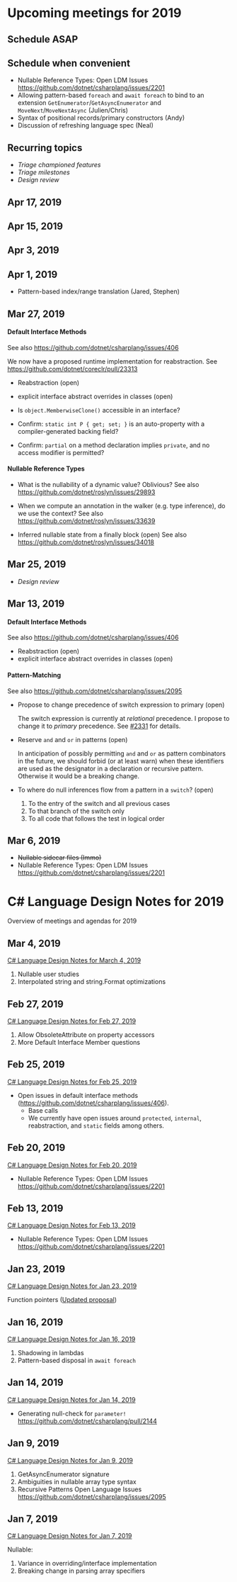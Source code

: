 # Upcoming meetings for 2019

## Schedule ASAP

## Schedule when convenient

- Nullable Reference Types: Open LDM Issues https://github.com/dotnet/csharplang/issues/2201
- Allowing pattern-based `foreach` and `await foreach` to bind to an extension `GetEnumerator`/`GetAsyncEnumerator` and `MoveNext`/`MoveNextAsync` (Julien/Chris)
- Syntax of positional records/primary constructors (Andy)
- Discussion of refreshing language spec (Neal)

## Recurring topics

- *Triage championed features*
- *Triage milestones*
- *Design review*

## Apr 17, 2019

## Apr 15, 2019

## Apr 3, 2019

## Apr 1, 2019

- Pattern-based index/range translation (Jared, Stephen)

## Mar 27, 2019

#### Default Interface Methods
See also https://github.com/dotnet/csharplang/issues/406

We now have a proposed runtime implementation for reabstraction.  See https://github.com/dotnet/coreclr/pull/23313

- Reabstraction (open)
- explicit interface abstract overrides in classes (open)

- Is `object.MemberwiseClone()` accessible in an interface?

- Confirm: `static int P { get; set; }` is an auto-property with a compiler-generated backing field?

- Confirm: `partial` on a method declaration implies `private`, and no access modifier is permitted?

#### Nullable Reference Types

- What is the nullability of a dynamic value?  Oblivious?
  See also https://github.com/dotnet/roslyn/issues/29893

- When we compute an annotation in the walker (e.g. type inference), do we use the context?
  See also https://github.com/dotnet/roslyn/issues/33639

- Inferred nullable state from a finally block (open)
  See also https://github.com/dotnet/roslyn/issues/34018

## Mar 25, 2019

- *Design review*

## Mar 13, 2019

#### Default Interface Methods
See also https://github.com/dotnet/csharplang/issues/406

- Reabstraction (open)
- explicit interface abstract overrides in classes (open)

#### Pattern-Matching
See also https://github.com/dotnet/csharplang/issues/2095

- Propose to change precedence of switch expression to primary (open)

  The switch expression is currently at *relational* precedence. I propose to change it to *primary* precedence. See [#2331](https://github.com/dotnet/csharplang/issues/2331) for details.

- Reserve `and` and `or` in patterns (open)

  In anticipation of possibly permitting `and` and `or` as pattern combinators in the future, we should forbid (or at least warn) when these identifiers are used as the designator in a declaration or recursive pattern.  Otherwise it would be a breaking change.

- To where do null inferences flow from a pattern in a `switch`? (open)

  1. To the entry of the switch and all previous cases
  2. To that branch of the switch only
  3. To all code that follows the test in logical order

## Mar 6, 2019

- ~~Nullable sidecar files (Immo)~~
- Nullable Reference Types: Open LDM Issues https://github.com/dotnet/csharplang/issues/2201

# C# Language Design Notes for 2019

Overview of meetings and agendas for 2019

## Mar 4, 2019

[C# Language Design Notes for March 4, 2019](LDM-2019-03-04.md)

1. Nullable user studies
2. Interpolated string and string.Format optimizations

## Feb 27, 2019

[C# Language Design Notes for Feb 27, 2019](LDM-2019-02-27.md)

1. Allow ObsoleteAttribute on property accessors
2. More Default Interface Member questions

## Feb 25, 2019

[C# Language Design Notes for Feb 25, 2019](LDM-2019-02-25.md)

- Open issues in default interface methods (https://github.com/dotnet/csharplang/issues/406). 
    - Base calls
    - We currently have open issues around `protected`, `internal`, reabstraction, and `static` fields among others.

## Feb 20, 2019

[C# Language Design Notes for Feb 20, 2019](LDM-2019-02-20.md)

- Nullable Reference Types: Open LDM Issues https://github.com/dotnet/csharplang/issues/2201

## Feb 13, 2019

[C# Language Design Notes for Feb 13, 2019](LDM-2019-02-13.md)

- Nullable Reference Types: Open LDM Issues https://github.com/dotnet/csharplang/issues/2201

## Jan 23, 2019

[C# Language Design Notes for Jan 23, 2019](LDM-2019-01-23.md)

Function pointers ([Updated proposal](https://github.com/dotnet/csharplang/blob/master/proposals/function-pointers.md))

## Jan 16, 2019

[C# Language Design Notes for Jan 16, 2019](LDM-2019-01-16.md)

1. Shadowing in lambdas
2. Pattern-based disposal in `await foreach`

## Jan 14, 2019

[C# Language Design Notes for Jan 14, 2019](LDM-2019-01-14.md)

- Generating null-check for `parameter!`
https://github.com/dotnet/csharplang/pull/2144

## Jan 9, 2019

[C# Language Design Notes for Jan 9, 2019](LDM-2019-01-09.md)

1. GetAsyncEnumerator signature
2. Ambiguities in nullable array type syntax
2. Recursive Patterns Open Language Issues https://github.com/dotnet/csharplang/issues/2095

## Jan 7, 2019

[C# Language Design Notes for Jan 7, 2019](LDM-2019-01-07.md)

Nullable:

1. Variance in overriding/interface implementation
2. Breaking change in parsing array specifiers

